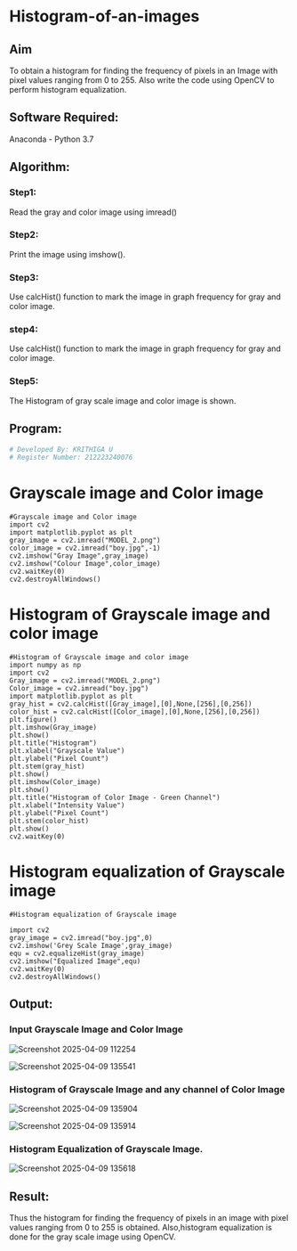 # Histogram-of-an-images
## Aim
To obtain a histogram for finding the frequency of pixels in an Image with pixel values ranging from 0 to 255. Also write the code using OpenCV to perform histogram equalization.

## Software Required:
Anaconda - Python 3.7

## Algorithm:
### Step1:
Read the gray and color image using imread()

### Step2:
Print the image using imshow().

### Step3:
Use calcHist() function to mark the image in graph frequency for gray and color image.

### step4:
Use calcHist() function to mark the image in graph frequency for gray and color image.

### Step5:
The Histogram of gray scale image and color image is shown.


## Program:
```python
# Developed By: KRITHIGA U
# Register Number: 212223240076
```
# Grayscale image and Color image
```
#Grayscale image and Color image
import cv2
import matplotlib.pyplot as plt
gray_image = cv2.imread("MODEL_2.png")
color_image = cv2.imread("boy.jpg",-1)
cv2.imshow("Gray Image",gray_image)
cv2.imshow("Colour Image",color_image)
cv2.waitKey(0)
cv2.destroyAllWindows()
```
# Histogram of Grayscale image and color image
```
#Histogram of Grayscale image and color image
import numpy as np
import cv2
Gray_image = cv2.imread("MODEL_2.png")
Color_image = cv2.imread("boy.jpg")
import matplotlib.pyplot as plt
gray_hist = cv2.calcHist([Gray_image],[0],None,[256],[0,256])
color_hist = cv2.calcHist([Color_image],[0],None,[256],[0,256])
plt.figure()
plt.imshow(Gray_image)
plt.show()
plt.title("Histogram")
plt.xlabel("Grayscale Value")
plt.ylabel("Pixel Count")
plt.stem(gray_hist)
plt.show()
plt.imshow(Color_image)
plt.show()
plt.title("Histogram of Color Image - Green Channel")
plt.xlabel("Intensity Value")
plt.ylabel("Pixel Count")
plt.stem(color_hist)
plt.show()
cv2.waitKey(0)
```
# Histogram equalization of Grayscale image
```
#Histogram equalization of Grayscale image

import cv2
gray_image = cv2.imread("boy.jpg",0)
cv2.imshow('Grey Scale Image',gray_image)
equ = cv2.equalizeHist(gray_image)
cv2.imshow("Equalized Image",equ)
cv2.waitKey(0)
cv2.destroyAllWindows()
```

## Output:
### Input Grayscale Image and Color Image

![Screenshot 2025-04-09 112254](https://github.com/user-attachments/assets/85a30373-07b8-488f-b9b9-eada01ab5fdc)

![Screenshot 2025-04-09 135541](https://github.com/user-attachments/assets/19a9401e-47a5-4363-81fc-a6520c69e01e)

### Histogram of Grayscale Image and any channel of Color Image

![Screenshot 2025-04-09 135904](https://github.com/user-attachments/assets/97741be4-171b-4748-bde4-d82b80540f29)

![Screenshot 2025-04-09 135914](https://github.com/user-attachments/assets/6f882b64-487c-4d50-92f2-887af79eb8fe)


### Histogram Equalization of Grayscale Image.

![Screenshot 2025-04-09 135618](https://github.com/user-attachments/assets/c2dde53d-7475-441a-bc10-48bf3dbc4a9b)

## Result: 
Thus the histogram for finding the frequency of pixels in an image with pixel values ranging from 0 to 255 is obtained. Also,histogram equalization is done for the gray scale image using OpenCV.
